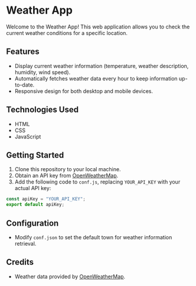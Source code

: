 # Weather App

Welcome to the Weather App! This web application allows you to check the current weather conditions for a specific location.

## Features

- Display current weather information (temperature, weather description, humidity, wind speed).
- Automatically fetches weather data every hour to keep information up-to-date.
- Responsive design for both desktop and mobile devices.

## Technologies Used

- HTML
- CSS
- JavaScript

## Getting Started

1. Clone this repository to your local machine.
2. Obtain an API key from [OpenWeatherMap](https://openweathermap.org/).
3. Add the following code to `conf.js`, replacing `YOUR_API_KEY` with your actual API key:

```javascript
const apiKey = "YOUR_API_KEY";
export default apiKey;
```

## Configuration

- Modify `conf.json` to set the default town for weather information retrieval.

## Credits

- Weather data provided by [OpenWeatherMap](https://openweathermap.org/).
